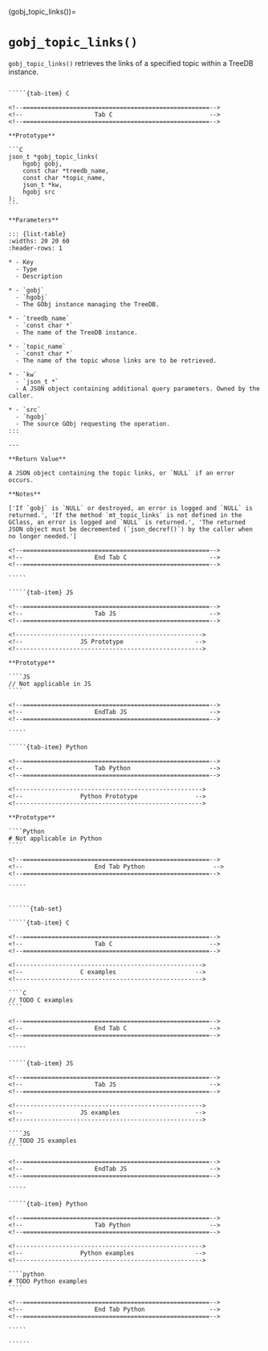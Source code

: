 <!-- ============================================================== -->
(gobj_topic_links())=
# `gobj_topic_links()`
<!-- ============================================================== -->

`gobj_topic_links()` retrieves the links of a specified topic within a TreeDB instance.

<!------------------------------------------------------------>
<!--                    Prototypes                          -->
<!------------------------------------------------------------>

``````{tab-set}

`````{tab-item} C

<!--====================================================-->
<!--                    Tab C                           -->
<!--====================================================-->

**Prototype**

```C
json_t *gobj_topic_links(
    hgobj gobj,
    const char *treedb_name,
    const char *topic_name,
    json_t *kw,
    hgobj src
);
```

**Parameters**

::: {list-table}
:widths: 20 20 60
:header-rows: 1

* - Key
  - Type
  - Description

* - `gobj`
  - `hgobj`
  - The GObj instance managing the TreeDB.

* - `treedb_name`
  - `const char *`
  - The name of the TreeDB instance.

* - `topic_name`
  - `const char *`
  - The name of the topic whose links are to be retrieved.

* - `kw`
  - `json_t *`
  - A JSON object containing additional query parameters. Owned by the caller.

* - `src`
  - `hgobj`
  - The source GObj requesting the operation.
:::

---

**Return Value**

A JSON object containing the topic links, or `NULL` if an error occurs.

**Notes**

['If `gobj` is `NULL` or destroyed, an error is logged and `NULL` is returned.', 'If the method `mt_topic_links` is not defined in the GClass, an error is logged and `NULL` is returned.', 'The returned JSON object must be decremented (`json_decref()`) by the caller when no longer needed.']

<!--====================================================-->
<!--                    End Tab C                       -->
<!--====================================================-->

`````

`````{tab-item} JS

<!--====================================================-->
<!--                    Tab JS                          -->
<!--====================================================-->

<!---------------------------------------------------->
<!--                JS Prototype                    -->
<!---------------------------------------------------->

**Prototype**

````JS
// Not applicable in JS
````

<!--====================================================-->
<!--                    EndTab JS                       -->
<!--====================================================-->

`````

`````{tab-item} Python

<!--====================================================-->
<!--                    Tab Python                      -->
<!--====================================================-->

<!---------------------------------------------------->
<!--                Python Prototype                -->
<!---------------------------------------------------->

**Prototype**

````Python
# Not applicable in Python
````

<!--====================================================-->
<!--                    End Tab Python                   -->
<!--====================================================-->

`````

``````

<!------------------------------------------------------------>
<!--                    Examples                            -->
<!------------------------------------------------------------>

```````{dropdown} Examples

``````{tab-set}

`````{tab-item} C

<!--====================================================-->
<!--                    Tab C                           -->
<!--====================================================-->

<!---------------------------------------------------->
<!--                C examples                      -->
<!---------------------------------------------------->

````C
// TODO C examples
````

<!--====================================================-->
<!--                    End Tab C                       -->
<!--====================================================-->

`````

`````{tab-item} JS

<!--====================================================-->
<!--                    Tab JS                          -->
<!--====================================================-->

<!---------------------------------------------------->
<!--                JS examples                     -->
<!---------------------------------------------------->

````JS
// TODO JS examples
````

<!--====================================================-->
<!--                    EndTab JS                       -->
<!--====================================================-->

`````

`````{tab-item} Python

<!--====================================================-->
<!--                    Tab Python                      -->
<!--====================================================-->

<!---------------------------------------------------->
<!--                Python examples                 -->
<!---------------------------------------------------->

````python
# TODO Python examples
````

<!--====================================================-->
<!--                    End Tab Python                  -->
<!--====================================================-->

`````

``````

```````
